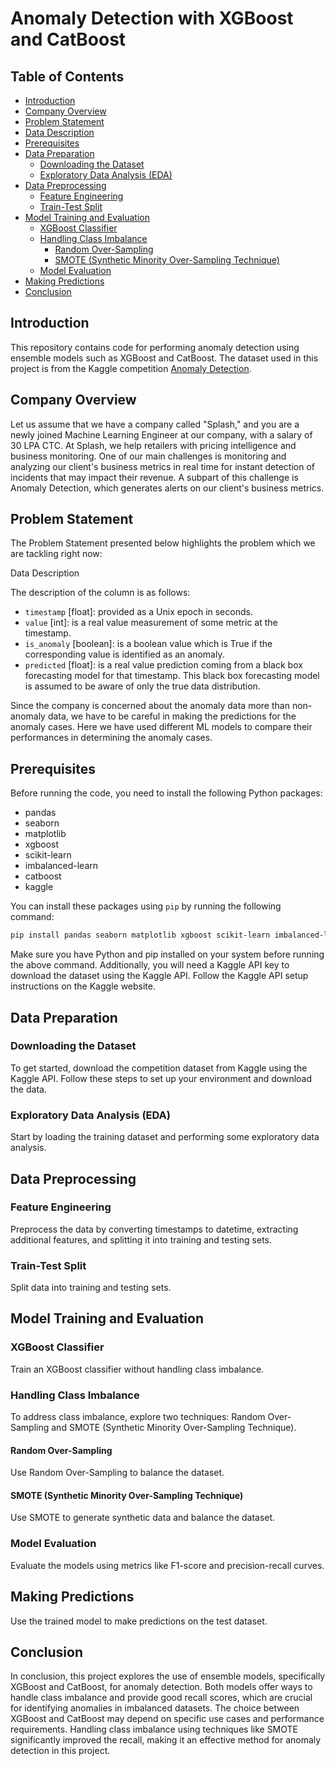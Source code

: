 # Anomaly Detection with XGBoost and CatBoost

## Table of Contents

- [Introduction](#introduction)
- [Company Overview](#company-overview)
- [Problem Statement](#problem-statement)
- [Data Description](#data-description)
- [Prerequisites](#prerequisites)
- [Data Preparation](#data-preparation)
  - [Downloading the Dataset](#downloading-the-dataset)
  - [Exploratory Data Analysis (EDA)](#exploratory-data-analysis-eda)
- [Data Preprocessing](#data-preprocessing)
  - [Feature Engineering](#feature-engineering)
  - [Train-Test Split](#train-test-split)
- [Model Training and Evaluation](#model-training-and-evaluation)
  - [XGBoost Classifier](#xgboost-classifier)
  - [Handling Class Imbalance](#handling-class-imbalance)
    - [Random Over-Sampling](#random-over-sampling)
    - [SMOTE (Synthetic Minority Over-Sampling Technique)](#smote-synthetic-minority-over-sampling-technique)
  - [Model Evaluation](#model-evaluation)
- [Making Predictions](#making-predictions)
- [Conclusion](#conclusion)

## Introduction

This repository contains code for performing anomaly detection using ensemble models such as XGBoost and CatBoost. The dataset used in this project is from the Kaggle competition [Anomaly Detection](https://www.kaggle.com/c/anomaly-detection).

## Company Overview

Let us assume that we have a company called "Splash," and you are a newly joined Machine Learning Engineer at our company, with a salary of 30 LPA CTC. At Splash, we help retailers with pricing intelligence and business monitoring. One of our main challenges is monitoring and analyzing our client's business metrics in real time for instant detection of incidents that may impact their revenue. A subpart of this challenge is Anomaly Detection, which generates alerts on our client's business metrics.

## Problem Statement

The Problem Statement presented below highlights the problem which we are tackling right now:

Data Description

The description of the column is as follows:

- `timestamp` [float]: provided as a Unix epoch in seconds.
- `value` [int]: is a real value measurement of some metric at the timestamp.
- `is_anomaly` [boolean]: is a boolean value which is True if the corresponding value is identified as an anomaly.
- `predicted` [float]: is a real value prediction coming from a black box forecasting model for that timestamp. This black box forecasting model is assumed to be aware of only the true data distribution.

Since the company is concerned about the anomaly data more than non-anomaly data, we have to be careful in making the predictions for the anomaly cases. Here we have used different ML models to compare their performances in determining the anomaly cases.

## Prerequisites

Before running the code, you need to install the following Python packages:

- pandas
- seaborn
- matplotlib
- xgboost
- scikit-learn
- imbalanced-learn
- catboost
- kaggle

You can install these packages using `pip` by running the following command:

```bash
pip install pandas seaborn matplotlib xgboost scikit-learn imbalanced-learn catboost kaggle
```

Make sure you have Python and pip installed on your system before running the above command. Additionally, you will need a Kaggle API key to download the dataset using the Kaggle API. Follow the Kaggle API setup instructions on the Kaggle website.

## Data Preparation

### Downloading the Dataset

To get started, download the competition dataset from Kaggle using the Kaggle API. Follow these steps to set up your environment and download the data.

### Exploratory Data Analysis (EDA)

Start by loading the training dataset and performing some exploratory data analysis.

## Data Preprocessing

### Feature Engineering

Preprocess the data by converting timestamps to datetime, extracting additional features, and splitting it into training and testing sets.

### Train-Test Split

Split data into training and testing sets.

## Model Training and Evaluation

### XGBoost Classifier

Train an XGBoost classifier without handling class imbalance.

### Handling Class Imbalance

To address class imbalance, explore two techniques: Random Over-Sampling and SMOTE (Synthetic Minority Over-Sampling Technique).

#### Random Over-Sampling

Use Random Over-Sampling to balance the dataset.

#### SMOTE (Synthetic Minority Over-Sampling Technique)

Use SMOTE to generate synthetic data and balance the dataset.

### Model Evaluation

Evaluate the models using metrics like F1-score and precision-recall curves.

## Making Predictions

Use the trained model to make predictions on the test dataset.

## Conclusion

In conclusion, this project explores the use of ensemble models, specifically XGBoost and CatBoost, for anomaly detection. Both models offer ways to handle class imbalance and provide good recall scores, which are crucial for identifying anomalies in imbalanced datasets. The choice between XGBoost and CatBoost may depend on specific use cases and performance requirements.
Handling class imbalance using techniques like SMOTE significantly improved the recall, making it an effective method for anomaly detection in this project.
